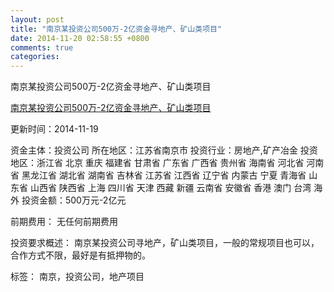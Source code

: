```yaml
---
layout: post
title: "南京某投资公司500万-2亿资金寻地产、矿山类项目"
date: 2014-11-20 02:58:55 +0800
comments: true
categories: 
---
```

南京某投资公司500万-2亿资金寻地产、矿山类项目

[南京某投资公司500万-2亿资金寻地产、矿山类项目](http://zijin.trjcn.com/detail_246427.html)

更新时间：2014-11-19

资金主体：投资公司
所在地区：江苏省南京市
投资行业：房地产,矿产冶金
投资地区：浙江省 北京 重庆 福建省 甘肃省 广东省 广西省 贵州省 海南省 河北省 河南省 黑龙江省 湖北省 湖南省 吉林省 江苏省 江西省 辽宁省 内蒙古 宁夏 青海省 山东省 山西省 陕西省 上海 四川省 天津 西藏 新疆 云南省 安徽省 香港 澳门 台湾 海外
投资金额：500万元-2亿元

前期费用：
无任何前期费用

投资要求概述：
南京某投资公司寻地产，矿山类项目，一般的常规项目也可以，合作方式不限，最好是有抵押物的。

标签：
南京，投资公司，地产项目

